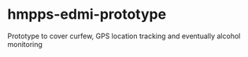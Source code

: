 # hmpps-edmi-prototype
Prototype to cover curfew, GPS location tracking and eventually alcohol monitoring
